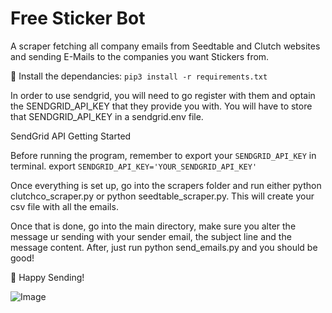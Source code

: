 # Free Sticker Bot 

A scraper fetching all company emails from Seedtable and Clutch websites and sending E-Mails to the companies you want Stickers from.

🚀 Install the dependancies: `pip3 install -r requirements.txt`

In order to use sendgrid, you will need to go register with them and optain the SENDGRID_API_KEY that they provide you with. You will have to store that SENDGRID_API_KEY in a sendgrid.env file.

SendGrid API Getting Started

Before running the program, remember to export your `SENDGRID_API_KEY` in terminal.
export `SENDGRID_API_KEY='YOUR_SENDGRID_API_KEY'`

Once everything is set up, go into the scrapers folder and run either python clutchco_scraper.py or python seedtable_scraper.py. This will create your csv file with all the emails.

Once that is done, go into the main directory, make sure you alter the message ur sending with your sender email, the subject line and the message content. After, just run python send_emails.py and you should be good!

💜 Happy Sending!

![Image](https://media1.tenor.com/images/0d40aa9cdeb1c567a9cfcc5315817296/tenor.gif?itemid=15228957)
